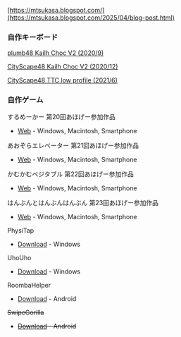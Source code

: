 [https://mtsukasa.blogspot.com/](https://mtsukasa.blogspot.com/2025/04/blog-post.html)

### 自作キーボード

  [plumb48 Kailh Choc V2 (2020/9)](https://mtsukasa.blogspot.com/2025/04/blog-post_395.html)
  
  [CityScape48 Kailh Choc V2 (2020/12)](https://mtsukasa.blogspot.com/2025/04/blog-post_99.html)
  
  [CityScape48 TTC low profile (2021/6)](https://mtsukasa.blogspot.com/2025/04/blog-post_35.html)
  

### 自作ゲーム

するめーかー 第20回あほげー参加作品
- [Web](http://kitcc.org/~tsukasa/%E3%81%99%E3%82%8B%E3%82%81%E3%83%BC%E3%81%8B%E3%83%BC) - Windows, Macintosh, Smartphone

あおぞらエレベーター 第21回あほげー参加作品
- [Web](http://kitcc.org/~tsukasa/%E3%81%82%E3%81%8A%E3%81%9E%E3%82%89%E3%82%A8%E3%83%AC%E3%83%99%E3%83%BC%E3%82%BF%E3%83%BC) - Windows, Macintosh, Smartphone

かむかむベジタブル 第22回あほげー参加作品
- [Web](http://kitcc.org/~tsukasa/%E3%81%8B%E3%82%80%E3%81%8B%E3%82%80%E3%83%99%E3%82%B8%E3%82%BF%E3%83%96%E3%83%AB) - Windows, Macintosh, Smartphone

はんぶんとはんぶんはんぶん 第23回あほげー参加作品
- [Web](https://runstant.com/tsukasa/projects/19676d85/full) - Windows, Macintosh, Smartphone

PhysiTap
- [Download](https://www.dropbox.com/s/ju9elgi8uaai2g5/PhysiTap.zip) - Windows

UhoUho
- [Download](https://dl.dropbox.com/s/yu26d2qszhpccqg/UhoUho.zip) - Windows

RoombaHelper
- [Download](https://apkfree.com/com.Boxy.RoomdaHelper) - Android

~~SwipeGorilla~~
- ~~[Download](https://apkfree.com/com.Suken.SwipeGorilla) - Android~~
